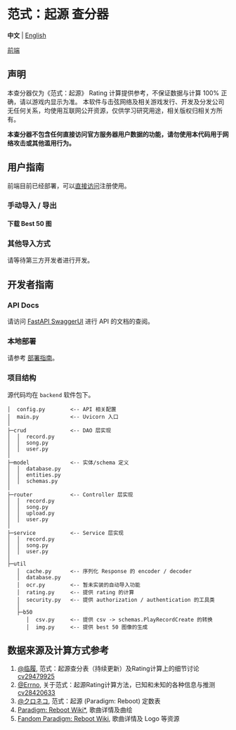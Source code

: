 # 范式：起源 查分器

**中文** | [English](https://github.com/PRProber/paradigm-reboot-prober-backend/blob/master/docs/README_en.md)

[前端](https://github.com/PRProber/paradigm-reboot-prober-frontend)

## 声明

本查分器仅为《范式：起源》 Rating 计算提供参考，不保证数据与计算 100% 正确，请以游戏内显示为准。 本软件与击弦网络及相关游戏发行、开发及分发公司无任何关系，均使用互联网公开资源，仅供学习研究用途，相关版权归相关方所有。

**本查分器不包含任何直接访问官方服务器用户数据的功能，请勿使用本代码用于网络攻击或其他滥用行为。**

## 用户指南

前端目前已经部署，可以[直接访问](https://prp.icel.site)注册使用。

### 手动导入 / 导出

#### 下载 Best 50 图

### 其他导入方式

请等待第三方开发者进行开发。

## 开发者指南

### API Docs

请访问 [FastAPI SwaggerUI](https://api.prp.icel.site/docs) 进行 API 的文档的查阅。

### 本地部署

请参考 [部署指南](https://github.com/PRProber/paradigm-reboot-prober-backend/blob/master/docs/deployment.md)。

### 项目结构

源代码均在 `backend` 软件包下。

```
│  config.py        <-- API 相关配置
│  main.py          <-- Uvicorn 入口
│
├─crud              <-- DAO 层实现
│  │  record.py     
│  │  song.py
│  │  user.py
│
├─model             <-- 实体/schema 定义
│  │  database.py
│  │  entities.py
│  │  schemas.py
│
├─router            <-- Controller 层实现
│  │  record.py
│  │  song.py
│  │  upload.py
│  │  user.py
│ 
├─service           <-- Service 层实现
│  │  record.py
│  │  song.py
│  │  user.py
│
├─util
   │  cache.py      <-- 序列化 Response 的 encoder / decoder
   │  database.py   
   │  ocr.py        <-- 暂未实装的自动导入功能
   │  rating.py     <-- 提供 rating 的计算
   │  security.py   <-- 提供 authorization / authentication 的工具类
   │
   ├─b50
      │  csv.py     <-- 提供 csv -> schemas.PlayRecordCreate 的转换
      │  img.py     <-- 提供 best 50 图像的生成
```

## 数据来源及计算方式参考

1. [@临履](https://space.bilibili.com/405967183), 范式：起源查分表（持续更新）及Rating计算上的细节讨论 [cv29479925](https://www.bilibili.com/read/cv29479925/)
2. [@Errno](https://space.bilibili.com/272105666), 关于范式：起源Rating计算方法，已知和未知的各种信息与推测 [cv28420633](https://www.bilibili.com/read/cv28420633/)
3. [@クロネコ](https://space.bilibili.com/390198606), 范式：起源 (Paradigm: Reboot) 定数表
4. [Paradigm: Reboot Wiki*](https://wikiwiki.jp/paradigm_/), 歌曲详情及曲绘
5. [Fandom Paradigm: Reboot Wiki](https://paradigmreboot.fandom.com/wiki/Paradigm:_Reboot_Wiki), 歌曲详情及 Logo 等资源

